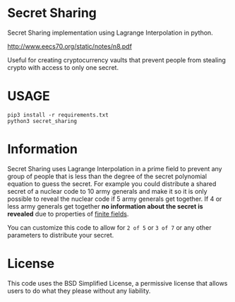 # Secret Sharing

Secret Sharing implementation using Lagrange Interpolation in python.

http://www.eecs70.org/static/notes/n8.pdf

Useful for creating cryptocurrency vaults that prevent people from stealing crypto with access to only one secret.

# USAGE

```
pip3 install -r requirements.txt
python3 secret_sharing
```

# Information

Secret Sharing uses Lagrange Interpolation in a prime field to prevent any group of people that is less than the degree of the secret polynomial equation to guess the secret. For example you could distribute a shared secret of a nuclear code to 10 army generals and make it so it is only possible to reveal the nuclear code if 5 army generals get together. If 4 or less army generals get together **no information about the secret is revealed** due to properties of [finite fields](https://en.wikipedia.org/wiki/Finite_field_arithmetic).

You can customize this code to allow for `2 of 5` or `3 of 7` or any other parameters to distribute your secret. 

# License

This code uses the BSD Simplified License, a permissive license that allows users to do what they please without any liability.
